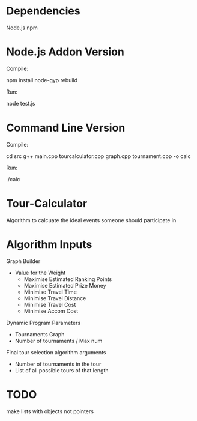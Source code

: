 Dependencies
============

Node.js
npm

Node.js Addon Version
=====================

Compile:

npm install
node-gyp rebuild

Run:

node test.js

Command Line Version
====================

Compile:

cd src
g++ main.cpp tourcalculator.cpp graph.cpp tournament.cpp -o calc

Run:

./calc

# Tour-Calculator
Algorithm to calcuate the ideal events someone should participate in

Algorithm Inputs
================

Graph Builder
 - Value for the Weight
   - Maximise Estimated Ranking Points
   - Maximise Estimated Prize Money
   - Minimise Travel    Time
   - Minimise Travel    Distance
   - Minimise Travel    Cost
   - Minimise Accom     Cost

Dynamic Program Parameters
 - Tournaments Graph
 - Number of tournaments / Max num

Final tour selection algorithm arguments
 - Number of tournaments in the tour
 - List of all possible tours of that length

TODO
====

make lists with objects not pointers